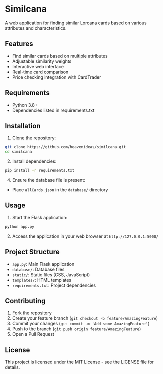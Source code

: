 # Similcana

A web application for finding similar Lorcana cards based on various attributes and characteristics.

## Features

- Find similar cards based on multiple attributes
- Adjustable similarity weights
- Interactive web interface
- Real-time card comparison
- Price checking integration with CardTrader

## Requirements

- Python 3.8+
- Dependencies listed in requirements.txt

## Installation

1. Clone the repository: 

```bash
git clone https://github.com/heavenideas/similcana.git
cd similcana
```

2. Install dependencies:

```bash
pip install -r requirements.txt
```
4. Ensure the database file is present:
- Place `allCards.json` in the `database/` directory

## Usage

1. Start the Flask application:

```bash
python app.py
```

2. Access the application in your web browser at `http://127.0.0.1:5000/`


## Project Structure

- `app.py`: Main Flask application
- `database/`: Database files
- `static/`: Static files (CSS, JavaScript)
- `templates/`: HTML templates
- `requirements.txt`: Project dependencies


## Contributing

1. Fork the repository
2. Create your feature branch (`git checkout -b feature/AmazingFeature`)
3. Commit your changes (`git commit -m 'Add some AmazingFeature'`)
4. Push to the branch (`git push origin feature/AmazingFeature`)
5. Open a Pull Request

## License

This project is licensed under the MIT License - see the LICENSE file for details.